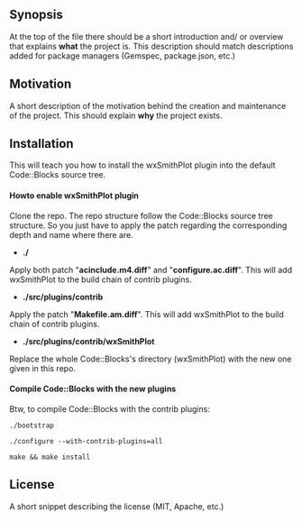 ## Synopsis

At the top of the file there should be a short introduction and/ or overview that explains **what** the project is. This description should match descriptions added for package managers (Gemspec, package.json, etc.)

## Motivation

A short description of the motivation behind the creation and maintenance of the project. This should explain **why** the project exists.

## Installation

This will teach you how to install the wxSmithPlot plugin into the default Code::Blocks source tree.

#### Howto enable wxSmithPlot plugin

Clone the repo. The repo structure follow the Code::Blocks source tree structure. So you just have to apply the patch regarding the corresponding depth and name where there are.

* __./__

 Apply both patch "__acinclude.m4.diff__" and "__configure.ac.diff__".
This will add wxSmithPlot to the build chain of contrib plugins.

* __./src/plugins/contrib__

 Apply the patch "__Makefile.am.diff__".
This will add wxSmithPlot to the build chain of contrib plugins.

* __./src/plugins/contrib/wxSmithPlot__

 Replace the whole Code::Blocks's directory (wxSmithPlot) with the new one given in this repo.



#### Compile Code::Blocks with the new plugins

Btw, to compile Code::Blocks with the contrib plugins:

```
./bootstrap
```

```
./configure --with-contrib-plugins=all
```

```
make && make install
```

## License

A short snippet describing the license (MIT, Apache, etc.)


